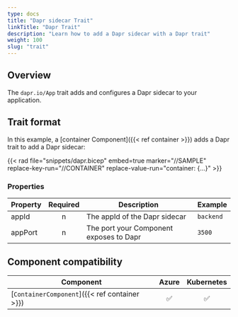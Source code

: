 ```yaml
---
type: docs
title: "Dapr sidecar Trait"
linkTitle: "Dapr Trait"
description: "Learn how to add a Dapr sidecar with a Dapr trait"
weight: 100
slug: "trait"
---
```


## Overview

The `dapr.io/App` trait adds and configures a Dapr sidecar to your application.

## Trait format

In this example, a [container Component]({{< ref container >}}) adds a Dapr trait to add a Dapr sidecar:

{{< rad file="snippets/dapr.bicep" embed=true marker="//SAMPLE" replace-key-run="//CONTAINER" replace-value-run="container: {...}" >}}

### Properties

| Property | Required | Description | Example |
|----------|:--------:|-------------|---------|
| appId | n | The appId of the Dapr sidecar | `backend` |
| appPort | n | The port your Component exposes to Dapr | `3500`

## Component compatibility

| Component | Azure | Kubernetes |
|-----------|:-----:|:----------:|
| [`ContainerComponent`]({{< ref container >}}) | ✅ | ✅ |
